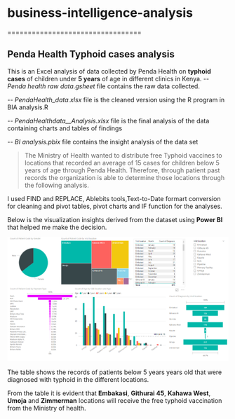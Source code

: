 # business-intelligence-analysis
=================================
## Penda Health Typhoid cases analysis

This is an Excel analysis of data collected by Penda Health on **typhoid cases** of children under **5 years** of age in different clinics in Kenya.
-- _Penda health raw data.gsheet_ file contains the raw data collected.

-- _PendaHealth_data.xlsx_ file is the cleaned version using the R program in BIA analysis.R

-- _PendaHealthdata__Analysis.xlsx_ file is the final analysis of the data containing charts and tables of findings

-- _BI analysis.pbix_ file contains the insight analysis of the data set

> The Ministry of Health wanted to distribute free Typhoid vaccines to locations that recorded an average of 15 cases for children below 5 years of age through Penda Health. Therefore, through patient past records the organization is able to determine those locations through the following analysis. 

I used FIND and REPLACE, Ablebits tools,Text-to-Date formart conversion for cleaning and pivot tables, pivot charts and IF function for the analyses.

Below is the visualization insights derived from the dataset using **Power BI** that helped me make the decision.

![Image](https://raw.githubusercontent.com/Elaine-AL/Penda-health-BI-analysis/master/PendaData%20-%20visualization.png)

The table shows the records of patients below 5 years years old that were diagnosed with typhoid in the different locations.

From the table it is evident that **Embakasi**, **Githurai 45**, **Kahawa West**, **Umoja** and **Zimmerman** locations will receive the free typhoid vaccination from the Ministry of health.



